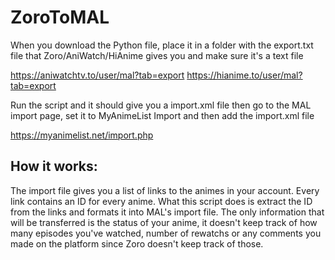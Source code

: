 # ZoroToMAL
When you download the Python file, place it in a folder with the export.txt file that Zoro/AniWatch/HiAnime gives you and make sure it's a text file

https://aniwatchtv.to/user/mal?tab=export
https://hianime.to/user/mal?tab=export

Run the script and it should give you a import.xml file then go to the MAL import page, set it to MyAnimeList Import and then add the import.xml file

https://myanimelist.net/import.php


## How it works:
The import file gives you a list of links to the animes in your account. Every link contains an ID for every anime. What this script does is extract the ID from the links and formats it into MAL's import file. The only information that will be transferred is the status of your anime, it doesn't keep track of how many episodes you've watched, number of rewatchs or any comments you made on the platform since Zoro doesn't keep track of those.
